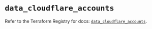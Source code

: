 # `data_cloudflare_accounts`

Refer to the Terraform Registry for docs: [`data_cloudflare_accounts`](https://registry.terraform.io/providers/cloudflare/cloudflare/4.49.0/docs/data-sources/accounts).
